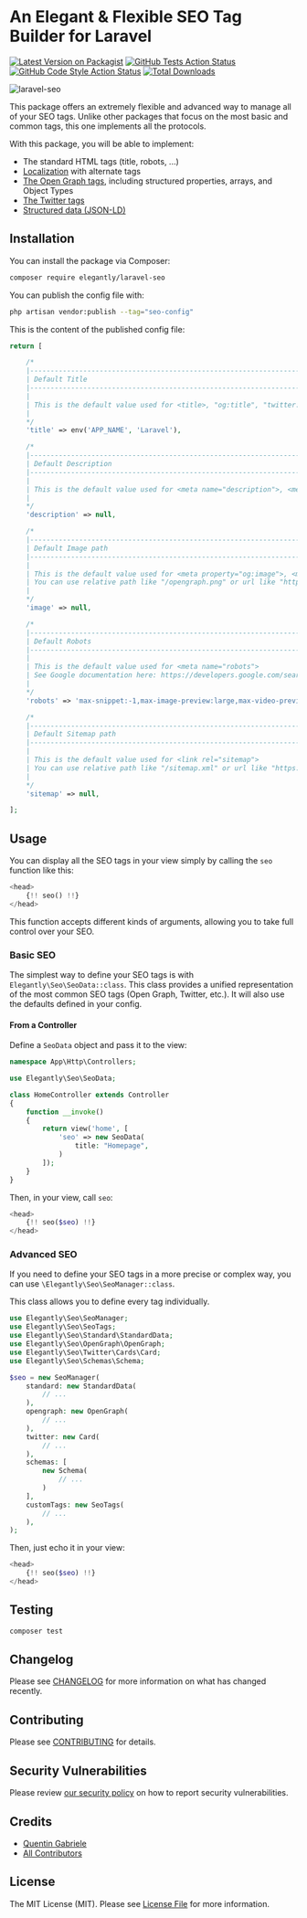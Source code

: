# An Elegant & Flexible SEO Tag Builder for Laravel

[![Latest Version on Packagist](https://img.shields.io/packagist/v/elegantly/laravel-seo.svg?style=flat-square)](https://packagist.org/packages/elegantly/laravel-seo)
[![GitHub Tests Action Status](https://img.shields.io/github/actions/workflow/status/elegantengineeringtech/laravel-seo/run-tests.yml?branch=main&label=tests&style=flat-square)](https://github.com/elegantengineeringtech/laravel-seo/actions?query=workflow%3Arun-tests+branch%3Amain)
[![GitHub Code Style Action Status](https://img.shields.io/github/actions/workflow/status/elegantengineeringtech/laravel-seo/fix-php-code-style-issues.yml?branch=main&label=code%20style&style=flat-square)](https://github.com/elegantengineeringtech/laravel-seo/actions?query=workflow%3A"Fix+PHP+code+style+issues"+branch%3Amain)
[![Total Downloads](https://img.shields.io/packagist/dt/elegantly/laravel-seo.svg?style=flat-square)](https://packagist.org/packages/elegantly/laravel-seo)

![laravel-seo](https://repository-images.githubusercontent.com/845966143/6ff7437c-852d-41eb-8b2f-927551506a13)

This package offers an extremely flexible and advanced way to manage all of your SEO tags. Unlike other packages that focus on the most basic and common tags, this one implements all the protocols.

With this package, you will be able to implement:

-   The standard HTML tags (title, robots, ...)
-   [Localization](https://developers.google.com/search/docs/specialty/international/localized-versions) with alternate tags
-   [The Open Graph tags](https://ogp.me/), including structured properties, arrays, and Object Types
-   [The Twitter tags](https://developer.x.com/en/docs/x-for-websites/cards/overview/abouts-cards)
-   [Structured data (JSON-LD)](https://developers.google.com/search/docs/appearance/structured-data/intro-structured-data)

## Installation

You can install the package via Composer:

```bash
composer require elegantly/laravel-seo
```

You can publish the config file with:

```bash
php artisan vendor:publish --tag="seo-config"
```

This is the content of the published config file:

```php
return [

    /*
    |--------------------------------------------------------------------------
    | Default Title
    |--------------------------------------------------------------------------
    |
    | This is the default value used for <title>, "og:title", "twitter:title"
    |
    */
    'title' => env('APP_NAME', 'Laravel'),

    /*
    |--------------------------------------------------------------------------
    | Default Description
    |--------------------------------------------------------------------------
    |
    | This is the default value used for <meta name="description">, <meta property="og:description">, <meta name="twitter:description">
    |
    */
    'description' => null,

    /*
    |--------------------------------------------------------------------------
    | Default Image path
    |--------------------------------------------------------------------------
    |
    | This is the default value used for <meta property="og:image">, <meta name="twitter:image">
    | You can use relative path like "/opengraph.png" or url like "https://example.com/opengraph.png"
    |
    */
    'image' => null,

    /*
    |--------------------------------------------------------------------------
    | Default Robots
    |--------------------------------------------------------------------------
    |
    | This is the default value used for <meta name="robots">
    | See Google documentation here: https://developers.google.com/search/docs/crawling-indexing/robots-meta-tag?hl=fr#directives
    |
    */
    'robots' => 'max-snippet:-1,max-image-preview:large,max-video-preview:-1',

    /*
    |--------------------------------------------------------------------------
    | Default Sitemap path
    |--------------------------------------------------------------------------
    |
    | This is the default value used for <link rel="sitemap">
    | You can use relative path like "/sitemap.xml" or url like "https://example.com/sitemap.xml"
    |
    */
    'sitemap' => null,

];
```

## Usage

You can display all the SEO tags in your view simply by calling the `seo` function like this:

```php
<head>
    {!! seo() !!}
</head>
```

This function accepts different kinds of arguments, allowing you to take full control over your SEO.

### Basic SEO

The simplest way to define your SEO tags is with `Elegantly\Seo\SeoData::class`.
This class provides a unified representation of the most common SEO tags (Open Graph, Twitter, etc.).
It will also use the defaults defined in your config.

#### From a Controller

Define a `SeoData` object and pass it to the view:

```php
namespace App\Http\Controllers;

use Elegantly\Seo\SeoData;

class HomeController extends Controller
{
    function __invoke()
    {
        return view('home', [
            'seo' => new SeoData(
                title: "Homepage",
            )
        ]);
    }
}
```

Then, in your view, call `seo`:

```php
<head>
    {!! seo($seo) !!}
</head>
```

### Advanced SEO

If you need to define your SEO tags in a more precise or complex way, you can use `\Elegantly\Seo\SeoManager::class`.

This class allows you to define every tag individually.

```php
use Elegantly\Seo\SeoManager;
use Elegantly\Seo\SeoTags;
use Elegantly\Seo\Standard\StandardData;
use Elegantly\Seo\OpenGraph\OpenGraph;
use Elegantly\Seo\Twitter\Cards\Card;
use Elegantly\Seo\Schemas\Schema;

$seo = new SeoManager(
    standard: new StandardData(
        // ...
    ),
    opengraph: new OpenGraph(
        // ...
    ),
    twitter: new Card(
        // ...
    ),
    schemas: [
        new Schema(
            // ...
        )
    ],
    customTags: new SeoTags(
        // ...
    ),
);
```

Then, just echo it in your view:

```php
<head>
    {!! seo($seo) !!}
</head>
```

## Testing

```bash
composer test
```

## Changelog

Please see [CHANGELOG](CHANGELOG.md) for more information on what has changed recently.

## Contributing

Please see [CONTRIBUTING](CONTRIBUTING.md) for details.

## Security Vulnerabilities

Please review [our security policy](../../security/policy) on how to report security vulnerabilities.

## Credits

-   [Quentin Gabriele](https://github.com/40128136+QuentinGab)
-   [All Contributors](../../contributors)

## License

The MIT License (MIT). Please see [License File](LICENSE.md) for more information.
